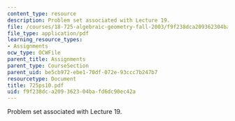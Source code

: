 ```yaml
---
content_type: resource
description: Problem set associated with Lecture 19.
file: /courses/18-725-algebraic-geometry-fall-2003/f9f238dca209362304bafd6dc90ec42a_725ps10.pdf
file_type: application/pdf
learning_resource_types:
- Assignments
ocw_type: OCWFile
parent_title: Assignments
parent_type: CourseSection
parent_uid: be5cb972-ebe1-70df-072e-93ccc7b247b7
resourcetype: Document
title: 725ps10.pdf
uid: f9f238dc-a209-3623-04ba-fd6dc90ec42a
---
```

Problem set associated with Lecture 19.

